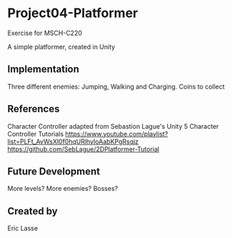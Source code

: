 # Project04-Platformer
Exercise for MSCH-C220

A simple platformer, created in Unity

## Implementation
Three different enemies: Jumping, Walking and Charging. Coins to collect

## References

Character Controller adapted from Sebastion Lague's Unity 5 Character Controller Tutorials
https://www.youtube.com/playlist?list=PLFt_AvWsXl0f0hqURlhyIoAabKPgRsqjz
https://github.com/SebLague/2DPlatformer-Tutorial

## Future Development

More levels? More enemies? Bosses?

## Created by
Eric Lasse

